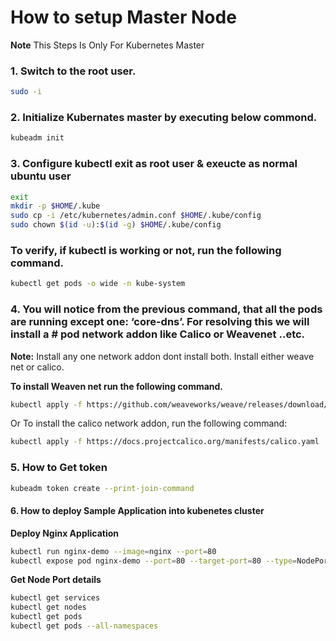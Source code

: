 # How to setup Master Node 

**Note** This Steps Is Only For Kubernetes Master

### 1. Switch to the root user.
```sh
sudo -i
```
### 2. Initialize Kubernates master by executing below commond.
```sh
kubeadm init
```

### 3. Configure kubectl exit as root user & exeucte as normal ubuntu user
```sh
exit
mkdir -p $HOME/.kube
sudo cp -i /etc/kubernetes/admin.conf $HOME/.kube/config
sudo chown $(id -u):$(id -g) $HOME/.kube/config
```

### To verify, if kubectl is working or not, run the following command.
```sh
kubectl get pods -o wide -n kube-system
```

### 4. You will notice from the previous command, that all the pods are running except one: ‘core-dns’. For resolving this we will install a # pod network addon like Calico or Weavenet ..etc. 

**Note:** Install any one network addon dont install both. Install either weave net or calico.

**To install Weaven net run the following command.**
```sh
kubectl apply -f https://github.com/weaveworks/weave/releases/download/v2.8.1/weave-daemonset-k8s.yaml
```

Or To install the calico network addon, run the following command:

```sh
kubectl apply -f https://docs.projectcalico.org/manifests/calico.yaml 
```

### 5. How to Get token
```sh
kubeadm token create --print-join-command
```

#### 6. How to deploy Sample Application into kubenetes cluster

**Deploy Nginx Application**
```sh
kubectl run nginx-demo --image=nginx --port=80 
kubectl expose pod nginx-demo --port=80 --target-port=80 --type=NodePort
```

**Get Node Port details**
```sh
kubectl get services
kubectl get nodes
kubectl get pods 
kubectl get pods --all-namespaces
```





